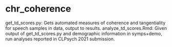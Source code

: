 # chr_coherence

get_td_scores.py: Gets automated measures of coherence and tangentiality for speech samples in data, output to results.
analyze_td_scores.Rmd: Given output of get_td_scores.py and demographic information in symps+demo, run analyses reported in CLPsych 2021 submission.

